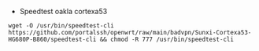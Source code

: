 * Speedtest oakla cortexa53
```
wget -O /usr/bin/speedtest-cli https://github.com/portalssh/openwrt/raw/main/badvpn/Sunxi-Cortexa53-HG680P-B860/speedtest-cli && chmod -R 777 /usr/bin/speedtest-cli
```
